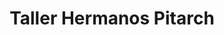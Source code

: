 ---
title: "Taller Hermanos Pitarch"
url: /castello-de-la-plana/taller-hermanos-pitarch/
shop: reparación de automóviles
---